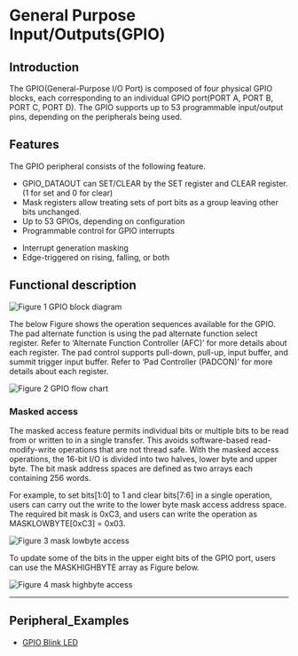 # General Purpose Input/Outputs(GPIO)


## Introduction
The GPIO(General-Purpose I/O Port) is composed of four physical GPIO blocks, each corresponding to an individual GPIO port(PORT A, PORT B, PORT C, PORT D). The GPIO supports up to 53 programmable input/output pins, depending on the peripherals being used.


## Features 
The GPIO peripheral consists of the following feature.

  * GPIO_DATAOUT can SET/CLEAR by the SET register and CLEAR register.(1 for set and 0 for clear)  
  * Mask registers allow treating sets of port bits as a group leaving other bits unchanged.
  * Up to 53 GPIOs, depending on configuration
  * Programmable control for GPIO interrupts
   - Interrupt generation masking
   - Edge-triggered on rising, falling, or both

## Functional description

![](/document_framework/img/products/w7500p/peripheral/gpio_block_diagram.jpg "Figure 1 GPIO block diagram")

The below Figure shows the operation sequences available for the GPIO.
The pad alternate function is using the pad alternate function select register.
Refer to ‘Alternate Function Controller (AFC)’ for more details about each register.
The pad control supports pull-down, pull-up, input buffer, and summit trigger input buffer.
Refer to ‘Pad Controller (PADCON)’ for more details about each register.


![](/document_framework/img/products/w7500p/peripheral/gpio_flow_chart2.jpg "Figure 2 GPIO flow chart")

### Masked access
The masked access feature permits individual bits or multiple bits to be read from or written to in a single transfer. This avoids software-based read-modify-write operations that are not thread safe. With the masked access operations, the 16-bit I/O is divided into two halves, lower byte and upper byte. The bit mask address spaces are defined as two arrays each containing 256 words.

For example, to set bits[1:0] to 1 and clear bits[7:6] in a single operation, users can carry out the write to the lower byte mask access address space. The required bit mask is 0xC3, and users can write the operation as MASKLOWBYTE[0xC3] = 0x03. 

![](/document_framework/img/products/w7500p/peripheral/mask_lowbyte_access.jpg "Figure 3 mask lowbyte access")

To update some of the bits in the upper eight bits of the GPIO port, users can use the MASKHIGHBYTE array as Figure below.

![](/document_framework/img/products/w7500p/peripheral/mask_highbyte_access.jpg "Figure 4 mask highbyte access")

------------------------------

## Peripheral_Examples
- [GPIO Blink LED](blink_led.md)
